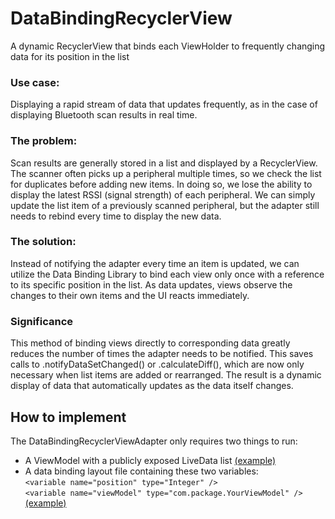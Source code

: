 # DataBindingRecyclerView
A dynamic RecyclerView that binds each ViewHolder to frequently changing data for its position in the list

### Use case:
Displaying a rapid stream of data that updates frequently, as in the case of displaying Bluetooth scan results in real time.

### The problem:
Scan results are generally stored in a list and displayed by a RecyclerView. The scanner often picks up a peripheral multiple times, so we check the list for duplicates before adding new items. In doing so, we lose the ability to display the latest RSSI (signal strength) of each peripheral. We can simply update the list item of a previously scanned peripheral, but the adapter still needs to rebind every time to display the new data.

### The solution:
Instead of notifying the adapter every time an item is updated, we can utilize the Data Binding Library to bind each view only once with a reference to its specific position in the list. As data updates, views observe the changes to their own items and the UI reacts immediately.

### Significance
This method of binding views directly to corresponding data greatly reduces the number of times the adapter needs to be notified. This saves calls to .notifyDataSetChanged() or .calculateDiff(), which are now only necessary when list items are added or rearranged. The result is a dynamic display of data that automatically updates as the data itself changes.

## How to implement
The DataBindingRecyclerViewAdapter only requires two things to run:
- A ViewModel with a publicly exposed LiveData list [(example)][1]
- A data binding layout file containing these two variables:  
  `<variable name="position" type="Integer" />`  
  `<variable name="viewModel" type="com.package.YourViewModel" />` [(example)][2]

[1]:https://github.com/augustgrun/DataBindingRecyclerView/blob/master/app/src/main/java/com/augustg/databindingrecyclerview/ScanViewModel.kt
[2]:https://github.com/augustgrun/DataBindingRecyclerView/blob/master/app/src/main/res/layout/scan_result_view.xml
